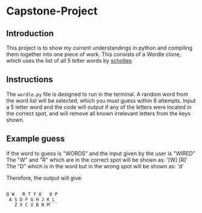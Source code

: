# Capstone-Project

## Introduction

This project is to show my current understandings in python and compiling them together into one piece of work.
This consists of a Wordle clone, which uses the list of all 5 letter words by [scholtes](https://gist.github.com/scholtes/94f3c0303ba6a7768b47583aff36654d)

## Instructions

The `wordle.py` file is designed to run in the terminal.
A random word from the word list will be selected, which you must guess within 6 attempts.
Input a 5 letter word and the code will output if any of the letters were located in the correct spot, and will remove all known irrelevant letters from the keys shown.

## Example guess

If the word to guess is "WORDS" and the input given by the user is "WIRED"
The "W" and "R" which are in the correct spot will be shown as: '[W] [R]'
The "D" which is in the word but in the wrong spot will be shown as: 'd'

Therefore, the output will give:

```[W] [ ] [R] [ ]  d  <- WIRED

Q W   R T Y U   O P
 A S D F G H J K L
   Z X C V B N M```